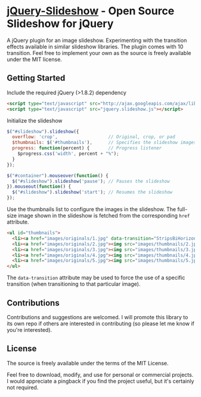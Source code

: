 [jQuery-Slideshow](http://www.hackyon.com/playground/slideshow/) - Open Source Slideshow for jQuery
==================

A jQuery plugin for an image slideshow. Experimenting with the transition effects available in similar slideshow libraries. The plugin comes with 10 transition. Feel free to implement your own as the source is freely available under the MIT license.


Getting Started
-----------------------------

Include the required jQuery (>1.8.2) dependency

```html
<script type="text/javascript" src="http://ajax.googleapis.com/ajax/libs/jquery/1.8.2/jquery.min.js"></script>
<script type="text/javascript" src="jquery.slideshow.js"></script>
``` 

Initialize the slideshow

```javascript
$("#slideshow").slideshow({
  overflow: 'crop',                   // Original, crop, or pad
  $thumbnails: $('#thumbnails'),      // Specifies the slideshow images
  progress: function(percent) {       // Progress listener
    $progress.css('width', percent + "%"); 
  }
});

$("#container").mouseover(function() {
  $("#slideshow").slideshow('pause'); // Pauses the slideshow
}).mouseout(function() {
  $("#slideshow").slideshow('start'); // Resumes the slideshow
});
```

Use the thumbnails list to configure the images in the slideshow. The full-size image shown in the slideshow is fetched from the corresponding ```href``` attribute. 

```html
<ul id="thumbnails">
  <li><a href="images/originals/1.jpg" data-transition="StripsBiHorizontal"><img src="images/thumbnails/1.jpg"/></a></li>
  <li><a href="images/originals/2.jpg"><img src="images/thumbnails/2.jpg"/></a></li>
  <li><a href="images/originals/3.jpg"><img src="images/thumbnails/3.jpg"/></a></li>
  <li><a href="images/originals/4.jpg"><img src="images/thumbnails/4.jpg"/></a></li>
  <li><a href="images/originals/5.jpg"><img src="images/thumbnails/5.jpg"/></a></li>
</ul>
```

The ```data-transition``` attribute may be used to force the use of a specific transition (when transitioning to that particular image).


Contributions
-----------------------------
Contributions and suggestions are welcomed. I will promote this library to its own repo if others are interested in contributing (so please let me know if you're interested). 


License
-----------------------------
The source is freely available under the terms of the MIT License.  

Feel free to download, modify, and use for personal or commercial projects. I would appreciate a pingback if you find the project useful, but it's certainly not required.


